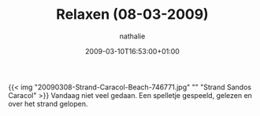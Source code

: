 ﻿---
title: Relaxen (08-03-2009)
author: nathalie
type: post
date: 2009-03-10T16:53:00+01:00
url: /weblog/2009/03/10/relaxen-08-03-2009/
commentFolder: 2009-03-10-relaxen-08-03-2009
categories:
- Vakantie
tags:
- Mexico
- strand
resources:
- src: 20090308-Strand-Caracol-Beach-746771.jpg
  title: Strand Sandos Caracol

---
{{< img "20090308-Strand-Caracol-Beach-746771.jpg" ""  "Strand Sandos Caracol" >}}
Vandaag niet veel gedaan. Een spelletje gespeeld, gelezen en over het strand gelopen.
